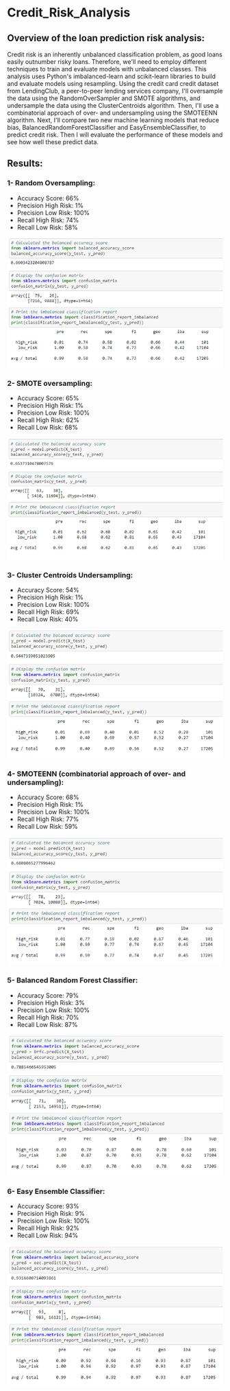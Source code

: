 # Credit_Risk_Analysis

## Overview of the loan prediction risk analysis:
Credit risk is an inherently unbalanced classification problem, as good loans easily outnumber risky loans. Therefore, we'll need to employ different techniques to train and evaluate models with unbalanced classes. This analysis uses Python's imbalanced-learn and scikit-learn libraries to build and evaluate models using resampling.
Using the credit card credit dataset from LendingClub, a peer-to-peer lending services company, I'll oversample the data using the RandomOverSampler and SMOTE algorithms, and undersample the data using the ClusterCentroids algorithm. Then, I'll use a combinatorial approach of over- and undersampling using the SMOTEENN algorithm. Next, I'll compare two new machine learning models that reduce bias, BalancedRandomForestClassifier and EasyEnsembleClassifier, to predict credit risk. Then I will evaluate the performance of these models and see how well these predict data.

## Results:

### 1- Random Oversampling:

- Accuracy Score: 66%
- Precision High Risk: 1%
- Precision Low Risk: 100%
- Recall High Risk: 74%
- Recall Low Risk: 58%

![RandomOverSampler.PNG](https://github.com/tjavaheripour/Credit_Risk_Analysis/blob/main/Images/RandomOverSampler.PNG)

### 2- SMOTE oversampling:

- Accuracy Score: 65%
- Precision High Risk: 1%
- Precision Low Risk: 100%
- Recall High Risk: 62%
- Recall Low Risk: 68%

![SMOTE.PNG](https://github.com/tjavaheripour/Credit_Risk_Analysis/blob/main/Images/SMOTE.PNG)

### 3- Cluster Centroids Undersampling:

- Accuracy Score: 54%
- Precision High Risk: 1%
- Precision Low Risk: 100%
- Recall High Risk: 69%
- Recall Low Risk: 40%

![Undersampling.PNG](https://github.com/tjavaheripour/Credit_Risk_Analysis/blob/main/Images/Undersampling.PNG)

### 4- SMOTEENN (combinatorial approach of over- and undersampling):

- Accuracy Score: 68%
- Precision High Risk: 1%
- Precision Low Risk: 100%
- Recall High Risk: 77%
- Recall Low Risk: 59%

![SMOTEENN.PNG](https://github.com/tjavaheripour/Credit_Risk_Analysis/blob/main/Images/SMOTEENN.PNG)

### 5- Balanced Random Forest Classifier:

- Accuracy Score: 79%
- Precision High Risk: 3%
- Precision Low Risk: 100%
- Recall High Risk: 70%
- Recall Low Risk: 87%

![BalancedRandomForestClassifier.PNG](https://github.com/tjavaheripour/Credit_Risk_Analysis/blob/main/Images/BalancedRandomForestClassifier.PNG)

### 6- Easy Ensemble Classifier:

- Accuracy Score: 93%
- Precision High Risk: 9%
- Precision Low Risk: 100%
- Recall High Risk: 92%
- Recall Low Risk: 94%

![EasyEnsembleClassifier.PNG](https://github.com/tjavaheripour/Credit_Risk_Analysis/blob/main/Images/EasyEnsembleClassifier.PNG)
